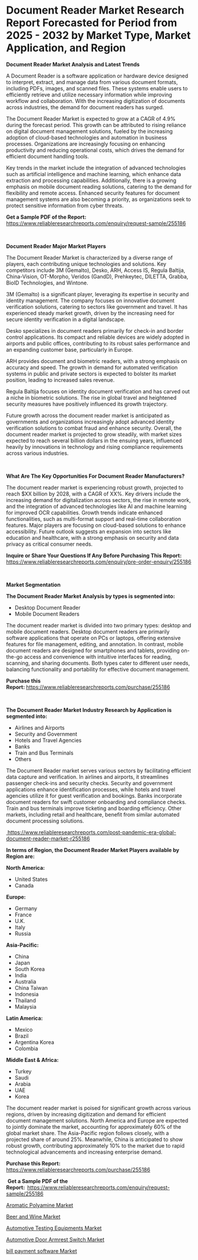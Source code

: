 <p><h1>Document Reader Market Research Report Forecasted for Period from 2025 -  2032 by Market Type, Market Application, and Region</h1></p><p><strong>Document Reader Market Analysis and Latest Trends</strong></p>
<p><p>A Document Reader is a software application or hardware device designed to interpret, extract, and manage data from various document formats, including PDFs, images, and scanned files. These systems enable users to efficiently retrieve and utilize necessary information while improving workflow and collaboration. With the increasing digitization of documents across industries, the demand for document readers has surged.</p><p>The Document Reader Market is expected to grow at a CAGR of 4.9% during the forecast period. This growth can be attributed to rising reliance on digital document management solutions, fueled by the increasing adoption of cloud-based technologies and automation in business processes. Organizations are increasingly focusing on enhancing productivity and reducing operational costs, which drives the demand for efficient document handling tools. </p><p>Key trends in the market include the integration of advanced technologies such as artificial intelligence and machine learning, which enhance data extraction and processing capabilities. Additionally, there is a growing emphasis on mobile document reading solutions, catering to the demand for flexibility and remote access. Enhanced security features for document management systems are also becoming a priority, as organizations seek to protect sensitive information from cyber threats.</p></p>
<p><strong>Get a Sample PDF of the Report:&nbsp;</strong> <a href="https://www.reliableresearchreports.com/enquiry/request-sample/255186?utm_campaign=121&utm_medium=2&utm_source=Github&utm_content=ia&utm_term=30032025&utm_id=document-reader">https://www.reliableresearchreports.com/enquiry/request-sample/255186</a></p>
<p>&nbsp;</p>
<p><strong>Document Reader Major Market Players</strong></p>
<p><p>The Document Reader Market is characterized by a diverse range of players, each contributing unique technologies and solutions. Key competitors include 3M (Gemalto), Desko, ARH, Access IS, Regula Baltija, China-Vision, OT-Morpho, Veridos (GandD), Prehkeytec, DILETTA, Grabba, BioID Technologies, and Wintone. </p><p>3M (Gemalto) is a significant player, leveraging its expertise in security and identity management. The company focuses on innovative document verification solutions, catering to sectors like government and travel. It has experienced steady market growth, driven by the increasing need for secure identity verification in a digital landscape.</p><p>Desko specializes in document readers primarily for check-in and border control applications. Its compact and reliable devices are widely adopted in airports and public offices, contributing to its robust sales performance and an expanding customer base, particularly in Europe.</p><p>ARH provides document and biometric readers, with a strong emphasis on accuracy and speed. The growth in demand for automated verification systems in public and private sectors is expected to bolster its market position, leading to increased sales revenue.</p><p>Regula Baltija focuses on identity document verification and has carved out a niche in biometric solutions. The rise in global travel and heightened security measures have positively influenced its growth trajectory.</p><p>Future growth across the document reader market is anticipated as governments and organizations increasingly adopt advanced identity verification solutions to combat fraud and enhance security. Overall, the document reader market is projected to grow steadily, with market sizes expected to reach several billion dollars in the ensuing years, influenced heavily by innovations in technology and rising compliance requirements across various industries.</p></p>
<p>&nbsp;</p>
<p><strong>What Are The Key Opportunities For Document Reader Manufacturers?</strong></p>
<p><p>The document reader market is experiencing robust growth, projected to reach $XX billion by 2028, with a CAGR of XX%. Key drivers include the increasing demand for digitalization across sectors, the rise in remote work, and the integration of advanced technologies like AI and machine learning for improved OCR capabilities. Growth trends indicate enhanced functionalities, such as multi-format support and real-time collaboration features. Major players are focusing on cloud-based solutions to enhance accessibility. Future outlook suggests an expansion into sectors like education and healthcare, with a strong emphasis on security and data privacy as critical consumer needs.</p></p>
<p><strong>Inquire or Share Your Questions If Any Before Purchasing This Report:</strong> <a href="https://www.reliableresearchreports.com/enquiry/pre-order-enquiry/255186?utm_campaign=121&utm_medium=2&utm_source=Github&utm_content=ia&utm_term=30032025&utm_id=document-reader">https://www.reliableresearchreports.com/enquiry/pre-order-enquiry/255186</a></p>
<p>&nbsp;</p>
<p><strong>Market Segmentation</strong></p>
<p><strong>The Document Reader Market Analysis by types is segmented into:</strong></p>
<p><ul><li>Desktop Document Reader</li><li>Mobile Document Readers</li></ul></p>
<p><p>The document reader market is divided into two primary types: desktop and mobile document readers. Desktop document readers are primarily software applications that operate on PCs or laptops, offering extensive features for file management, editing, and annotation. In contrast, mobile document readers are designed for smartphones and tablets, providing on-the-go access and convenience with intuitive interfaces for reading, scanning, and sharing documents. Both types cater to different user needs, balancing functionality and portability for effective document management.</p></p>
<p><strong>Purchase this Report:&nbsp;</strong><a href="https://www.reliableresearchreports.com/purchase/255186?utm_campaign=121&utm_medium=2&utm_source=Github&utm_content=ia&utm_term=30032025&utm_id=document-reader">https://www.reliableresearchreports.com/purchase/255186</a></p>
<p>&nbsp;</p>
<p><strong>The Document Reader Market Industry Research by Application is segmented into:</strong></p>
<p><ul><li>Airlines and Airports</li><li>Security and Government</li><li>Hotels and Travel Agencies</li><li>Banks</li><li>Train and Bus Terminals</li><li>Others</li></ul></p>
<p><p>The Document Reader market serves various sectors by facilitating efficient data capture and verification. In airlines and airports, it streamlines passenger check-ins and security checks. Security and government applications enhance identification processes, while hotels and travel agencies utilize it for guest verification and bookings. Banks incorporate document readers for swift customer onboarding and compliance checks. Train and bus terminals improve ticketing and boarding efficiency. Other markets, including retail and healthcare, benefit from similar automated document processing solutions.</p></p>
<p><a href="https://www.reliableresearchreports.com/post-pandemic-era-global-document-reader-market-r255186?utm_campaign=121&utm_medium=2&utm_source=Github&utm_content=ia&utm_term=30032025&utm_id=document-reader">&nbsp;https://www.reliableresearchreports.com/post-pandemic-era-global-document-reader-market-r255186</a></p>
<p><strong>In terms of Region, the Document Reader Market Players available by Region are:</strong></p>
<p>
    <p> <strong> North America: </strong>
        <ul>
            <li>United States</li>
            <li>Canada</li>
        </ul>
        </p> 
    <p> <strong> Europe: </strong>
        <ul>
            <li>Germany</li>
            <li>France</li>
            <li>U.K.</li>
            <li>Italy</li>
            <li>Russia</li>
        </ul>
        </p> 
    <p> <strong> Asia-Pacific: </strong>
        <ul>
            <li>China</li>
            <li>Japan</li>
            <li>South Korea</li>
            <li>India</li>
            <li>Australia</li>
            <li>China Taiwan</li>
            <li>Indonesia</li>
            <li>Thailand</li>
            <li>Malaysia</li>
        </ul>
        </p> 
    <p> <strong> Latin America: </strong>
        <ul>
            <li>Mexico</li>
            <li>Brazil</li>
            <li>Argentina Korea</li>
            <li>Colombia</li>
        </ul>
        </p> 
    <p> <strong> Middle East & Africa: </strong>
        <ul>
            <li>Turkey</li>
            <li>Saudi</li>
            <li>Arabia</li>
            <li>UAE</li>
            <li>Korea</li>
        </ul>
    </p>
    </p>
<p><p>The document reader market is poised for significant growth across various regions, driven by increasing digitization and demand for efficient document management solutions. North America and Europe are expected to jointly dominate the market, accounting for approximately 60% of the global market share. The Asia-Pacific region follows closely, with a projected share of around 25%. Meanwhile, China is anticipated to show robust growth, contributing approximately 10% to the market due to rapid technological advancements and increasing enterprise demand.</p></p>
<p><strong>Purchase this Report: </strong><a href="https://www.reliableresearchreports.com/purchase/255186?utm_campaign=121&utm_medium=2&utm_source=Github&utm_content=ia&utm_term=30032025&utm_id=document-reader">https://www.reliableresearchreports.com/purchase/255186</a></p>
<p>&nbsp;<strong>Get a Sample PDF of the Report:&nbsp;&nbsp;</strong><a href="https://www.reliableresearchreports.com/enquiry/request-sample/255186?utm_campaign=121&utm_medium=2&utm_source=Github&utm_content=ia&utm_term=30032025&utm_id=document-reader">https://www.reliableresearchreports.com/enquiry/request-sample/255186</a></p>
<p><strong></strong></p>
<p><p><a href="https://github.com/siwerhommer97/Market-Research-Report-List-1/blob/main/aromatic-polyamine-market.md?utm_campaign=121&utm_medium=2&utm_source=Github&utm_content=ia&utm_term=30032025&utm_id=document-reader">Aromatic Polyamine Market</a></p><p><a href="https://github.com/zdybelzinn/Market-Research-Report-List-1/blob/main/beer-and-wine-market.md?utm_campaign=121&utm_medium=2&utm_source=Github&utm_content=ia&utm_term=30032025&utm_id=document-reader">Beer and Wine Market</a></p><p><a href="https://github.com/tabormahay2f/Market-Research-Report-List-1/blob/main/automotive-testing-equipments-market.md?utm_campaign=121&utm_medium=2&utm_source=Github&utm_content=ia&utm_term=30032025&utm_id=document-reader">Automotive Testing Equipments Market</a></p><p><a href="https://github.com/naingbiner7i/Market-Research-Report-List-1/blob/main/automotive-door-armrest-switch-market.md?utm_campaign=121&utm_medium=2&utm_source=Github&utm_content=ia&utm_term=30032025&utm_id=document-reader">Automotive Door Armrest Switch Market</a></p><p><a href="https://github.com/ilanarohalgh/Market-Research-Report-List-1/blob/main/bill-payment-software-market.md?utm_campaign=121&utm_medium=2&utm_source=Github&utm_content=ia&utm_term=30032025&utm_id=document-reader">bill payment software Market</a></p></p>